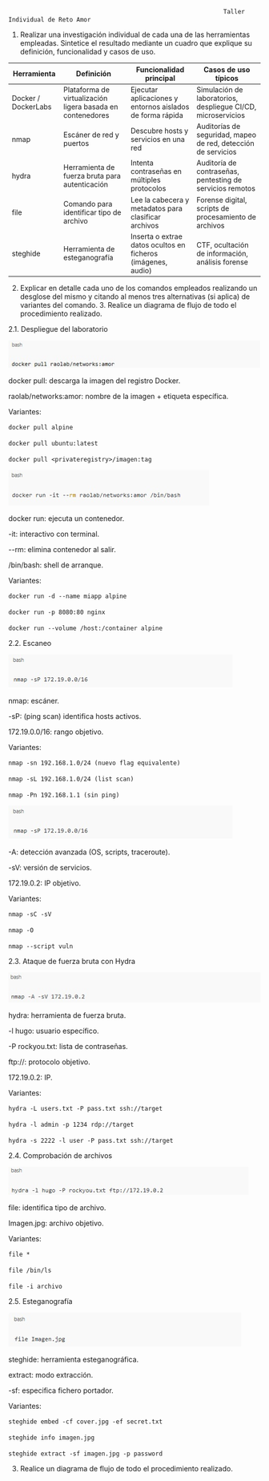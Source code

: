                                                                 Taller Individual de Reto Amor

1.	Realizar una investigación individual de cada una de las herramientas empleadas. Sintetice el resultado mediante un cuadro que explique su definición, funcionalidad y casos de uso.

| Herramienta | Definición                                                 | Funcionalidad principal                                      | Casos de uso típicos                                                      |
|-------------|------------------------------------------------------------|---------------------------------------------------------------|---------------------------------------------------------------------------|
| Docker / DockerLabs | Plataforma de virtualización ligera basada en contenedores | Ejecutar aplicaciones y entornos aislados de forma rápida     | Simulación de laboratorios, despliegue CI/CD, microservicios             |
| nmap        | Escáner de red y puertos                                    | Descubre hosts y servicios en una red                         | Auditorías de seguridad, mapeo de red, detección de servicios            |
| hydra       | Herramienta de fuerza bruta para autenticación              | Intenta contraseñas en múltiples protocolos                    | Auditoría de contraseñas, pentesting de servicios remotos                |
| file        | Comando para identificar tipo de archivo                    | Lee la cabecera y metadatos para clasificar archivos          | Forense digital, scripts de procesamiento de archivos                    |
| steghide    | Herramienta de esteganografía                               | Inserta o extrae datos ocultos en ficheros (imágenes, audio)  | CTF, ocultación de información, análisis forense                         |

2.	Explicar en detalle cada uno de los comandos empleados realizando un desglose del mismo y citando al menos tres alternativas (si aplica) de variantes del comando. 3. Realice un diagrama de flujo de todo el procedimiento realizado.

2.1. Despliegue del laboratorio

![Descripción](imagen/RETO%20AMOR%20IMAGEN%201.jpg)

docker pull: descarga la imagen del registro Docker.

raolab/networks:amor: nombre de la imagen + etiqueta específica.

  Variantes:

    docker pull alpine

    docker pull ubuntu:latest

    docker pull <privateregistry>/imagen:tag


![Descripción](imagen/RETO%20AMOR%20IMAGEN%202.jpg)

docker run: ejecuta un contenedor.

-it: interactivo con terminal.

--rm: elimina contenedor al salir.

/bin/bash: shell de arranque.

  Variantes:

    docker run -d --name miapp alpine

    docker run -p 8080:80 nginx

    docker run --volume /host:/container alpine

2.2. Escaneo

![Descripción](imagen/RETO%20AMOR%20IMAGEN%203.jpg)

nmap: escáner.

-sP: (ping scan) identifica hosts activos.

172.19.0.0/16: rango objetivo.

  Variantes:

    nmap -sn 192.168.1.0/24 (nuevo flag equivalente)

    nmap -sL 192.168.1.0/24 (list scan)

    nmap -Pn 192.168.1.1 (sin ping)

![Descripción](imagen/RETO%20AMOR%20IMAGEN%204.jpg)

-A: detección avanzada (OS, scripts, traceroute).

-sV: versión de servicios.

172.19.0.2: IP objetivo.

  Variantes:

    nmap -sC -sV

    nmap -O

    nmap --script vuln

2.3. Ataque de fuerza bruta con Hydra

![Descripción](imagen/RETO%20AMOR%20IMAGEN%205.jpg)

hydra: herramienta de fuerza bruta.

-l hugo: usuario específico.

-P rockyou.txt: lista de contraseñas.

ftp://: protocolo objetivo.

172.19.0.2: IP.

  Variantes:

    hydra -L users.txt -P pass.txt ssh://target

    hydra -l admin -p 1234 rdp://target

    hydra -s 2222 -l user -P pass.txt ssh://target

2.4. Comprobación de archivos

![Descripción](imagen/RETO%20AMOR%20IMAGEN%206.jpg)

file: identifica tipo de archivo.

Imagen.jpg: archivo objetivo.

  Variantes:

    file *

    file /bin/ls

    file -i archivo

2.5. Esteganografía

![Descripción](imagen/RETO%20AMOR%20IMAGEN%207.jpg)

steghide: herramienta esteganográfica.

extract: modo extracción.

-sf: especifica fichero portador.

  Variantes:

    steghide embed -cf cover.jpg -ef secret.txt

    steghide info imagen.jpg

    steghide extract -sf imagen.jpg -p password

3. Realice un diagrama de flujo de todo el procedimiento realizado.
